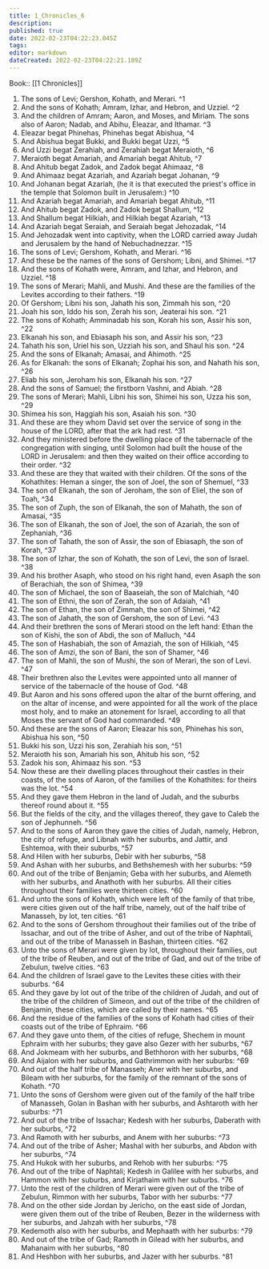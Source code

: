 ```yaml
---
title: 1_Chronicles_6
description: 
published: true
date: 2022-02-23T04:22:23.045Z
tags: 
editor: markdown
dateCreated: 2022-02-23T04:22:21.189Z
---
```


 Book:: [[1 Chronicles]]
 1. The sons of Levi; Gershon, Kohath, and Merari. ^1
 2. And the sons of Kohath; Amram, Izhar, and Hebron, and Uzziel. ^2
 3. And the children of Amram; Aaron, and Moses, and Miriam. The sons also of Aaron; Nadab, and Abihu, Eleazar, and Ithamar. ^3
 4. Eleazar begat Phinehas, Phinehas begat Abishua, ^4
 5. And Abishua begat Bukki, and Bukki begat Uzzi, ^5
 6. And Uzzi begat Zerahiah, and Zerahiah begat Meraioth, ^6
 7. Meraioth begat Amariah, and Amariah begat Ahitub, ^7
 8. And Ahitub begat Zadok, and Zadok begat Ahimaaz, ^8
 9. And Ahimaaz begat Azariah, and Azariah begat Johanan, ^9
 10. And Johanan begat Azariah, (he it is that executed the priest's office in the temple that Solomon built in Jerusalem:) ^10
 11. And Azariah begat Amariah, and Amariah begat Ahitub, ^11
 12. And Ahitub begat Zadok, and Zadok begat Shallum, ^12
 13. And Shallum begat Hilkiah, and Hilkiah begat Azariah, ^13
 14. And Azariah begat Seraiah, and Seraiah begat Jehozadak, ^14
 15. And Jehozadak went into captivity, when the LORD carried away Judah and Jerusalem by the hand of Nebuchadnezzar. ^15
 16. The sons of Levi; Gershom, Kohath, and Merari. ^16
 17. And these be the names of the sons of Gershom; Libni, and Shimei. ^17
 18. And the sons of Kohath were, Amram, and Izhar, and Hebron, and Uzziel. ^18
 19. The sons of Merari; Mahli, and Mushi. And these are the families of the Levites according to their fathers. ^19
 20. Of Gershom; Libni his son, Jahath his son, Zimmah his son, ^20
 21. Joah his son, Iddo his son, Zerah his son, Jeaterai his son. ^21
 22. The sons of Kohath; Amminadab his son, Korah his son, Assir his son, ^22
 23. Elkanah his son, and Ebiasaph his son, and Assir his son, ^23
 24. Tahath his son, Uriel his son, Uzziah his son, and Shaul his son. ^24
 25. And the sons of Elkanah; Amasai, and Ahimoth. ^25
 26. As for Elkanah: the sons of Elkanah; Zophai his son, and Nahath his son, ^26
 27. Eliab his son, Jeroham his son, Elkanah his son. ^27
 28. And the sons of Samuel; the firstborn Vashni, and Abiah. ^28
 29. The sons of Merari; Mahli, Libni his son, Shimei his son, Uzza his son, ^29
 30. Shimea his son, Haggiah his son, Asaiah his son. ^30
 31. And these are they whom David set over the service of song in the house of the LORD, after that the ark had rest. ^31
 32. And they ministered before the dwelling place of the tabernacle of the congregation with singing, until Solomon had built the house of the LORD in Jerusalem: and then they waited on their office according to their order. ^32
 33. And these are they that waited with their children. Of the sons of the Kohathites: Heman a singer, the son of Joel, the son of Shemuel, ^33
 34. The son of Elkanah, the son of Jeroham, the son of Eliel, the son of Toah, ^34
 35. The son of Zuph, the son of Elkanah, the son of Mahath, the son of Amasai, ^35
 36. The son of Elkanah, the son of Joel, the son of Azariah, the son of Zephaniah, ^36
 37. The son of Tahath, the son of Assir, the son of Ebiasaph, the son of Korah, ^37
 38. The son of Izhar, the son of Kohath, the son of Levi, the son of Israel. ^38
 39. And his brother Asaph, who stood on his right hand, even Asaph the son of Berachiah, the son of Shimea, ^39
 40. The son of Michael, the son of Baaseiah, the son of Malchiah, ^40
 41. The son of Ethni, the son of Zerah, the son of Adaiah, ^41
 42. The son of Ethan, the son of Zimmah, the son of Shimei, ^42
 43. The son of Jahath, the son of Gershom, the son of Levi. ^43
 44. And their brethren the sons of Merari stood on the left hand: Ethan the son of Kishi, the son of Abdi, the son of Malluch, ^44
 45. The son of Hashabiah, the son of Amaziah, the son of Hilkiah, ^45
 46. The son of Amzi, the son of Bani, the son of Shamer, ^46
 47. The son of Mahli, the son of Mushi, the son of Merari, the son of Levi. ^47
 48. Their brethren also the Levites were appointed unto all manner of service of the tabernacle of the house of God. ^48
 49. But Aaron and his sons offered upon the altar of the burnt offering, and on the altar of incense, and were appointed for all the work of the place most holy, and to make an atonement for Israel, according to all that Moses the servant of God had commanded. ^49
 50. And these are the sons of Aaron; Eleazar his son, Phinehas his son, Abishua his son, ^50
 51. Bukki his son, Uzzi his son, Zerahiah his son, ^51
 52. Meraioth his son, Amariah his son, Ahitub his son, ^52
 53. Zadok his son, Ahimaaz his son. ^53
 54. Now these are their dwelling places throughout their castles in their coasts, of the sons of Aaron, of the families of the Kohathites: for theirs was the lot. ^54
 55. And they gave them Hebron in the land of Judah, and the suburbs thereof round about it. ^55
 56. But the fields of the city, and the villages thereof, they gave to Caleb the son of Jephunneh. ^56
 57. And to the sons of Aaron they gave the cities of Judah, namely, Hebron, the city of refuge, and Libnah with her suburbs, and Jattir, and Eshtemoa, with their suburbs, ^57
 58. And Hilen with her suburbs, Debir with her suburbs, ^58
 59. And Ashan with her suburbs, and Bethshemesh with her suburbs: ^59
 60. And out of the tribe of Benjamin; Geba with her suburbs, and Alemeth with her suburbs, and Anathoth with her suburbs. All their cities throughout their families were thirteen cities. ^60
 61. And unto the sons of Kohath, which were left of the family of that tribe, were cities given out of the half tribe, namely, out of the half tribe of Manasseh, by lot, ten cities. ^61
 62. And to the sons of Gershom throughout their families out of the tribe of Issachar, and out of the tribe of Asher, and out of the tribe of Naphtali, and out of the tribe of Manasseh in Bashan, thirteen cities. ^62
 63. Unto the sons of Merari were given by lot, throughout their families, out of the tribe of Reuben, and out of the tribe of Gad, and out of the tribe of Zebulun, twelve cities. ^63
 64. And the children of Israel gave to the Levites these cities with their suburbs. ^64
 65. And they gave by lot out of the tribe of the children of Judah, and out of the tribe of the children of Simeon, and out of the tribe of the children of Benjamin, these cities, which are called by their names. ^65
 66. And the residue of the families of the sons of Kohath had cities of their coasts out of the tribe of Ephraim. ^66
 67. And they gave unto them, of the cities of refuge, Shechem in mount Ephraim with her suburbs; they gave also Gezer with her suburbs, ^67
 68. And Jokmeam with her suburbs, and Bethhoron with her suburbs, ^68
 69. And Aijalon with her suburbs, and Gathrimmon with her suburbs: ^69
 70. And out of the half tribe of Manasseh; Aner with her suburbs, and Bileam with her suburbs, for the family of the remnant of the sons of Kohath. ^70
 71. Unto the sons of Gershom were given out of the family of the half tribe of Manasseh, Golan in Bashan with her suburbs, and Ashtaroth with her suburbs: ^71
 72. And out of the tribe of Issachar; Kedesh with her suburbs, Daberath with her suburbs, ^72
 73. And Ramoth with her suburbs, and Anem with her suburbs: ^73
 74. And out of the tribe of Asher; Mashal with her suburbs, and Abdon with her suburbs, ^74
 75. And Hukok with her suburbs, and Rehob with her suburbs: ^75
 76. And out of the tribe of Naphtali; Kedesh in Galilee with her suburbs, and Hammon with her suburbs, and Kirjathaim with her suburbs. ^76
 77. Unto the rest of the children of Merari were given out of the tribe of Zebulun, Rimmon with her suburbs, Tabor with her suburbs: ^77
 78. And on the other side Jordan by Jericho, on the east side of Jordan, were given them out of the tribe of Reuben, Bezer in the wilderness with her suburbs, and Jahzah with her suburbs, ^78
 79. Kedemoth also with her suburbs, and Mephaath with her suburbs: ^79
 80. And out of the tribe of Gad; Ramoth in Gilead with her suburbs, and Mahanaim with her suburbs, ^80
 81. And Heshbon with her suburbs, and Jazer with her suburbs. ^81
